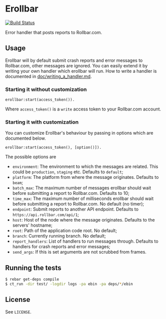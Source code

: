 # Erollbar

[![Build Status](https://travis-ci.org/omarkj/erollbar.svg?branch=master)](https://travis-ci.org/omarkj/erollbar)

Error handler that posts reports to Rollbar.com.

## Usage

Erollbar will by default submit crash reports and error messages to Rollbar.com, other messages
are ignored. You can easily extend it by writing your own handler which erollbar will run. How to
write a handler is documented in [doc/writing_a_handler.md](doc/writing_a_handler.md).

### Starting it without customization

```
erollbar:start(access_token()).
```

Where `access_token()` is a `write` access token to your Rollbar.com account.

### Starting it with customization

You can customize Erollbar's behaviour by passing in options which are documented below.

```
erollbar:start(access_token(), [option()]).
```

The possible options are

* `environment`: The environment to which the messages are related. This could be `production`, `staging`
  etc. Defaults to `default`;
* `platform`: The platform from where the message originates. Defaults to `beam`;
* `batch_max`: The maximum number of messages erollbar should wait before submitting a report to Rollbar.com.
  Defaults to 10;
* `time_max`: The maximum number of milliseconds erollbar should wait before submitting a report to Rollbar.com.
  No default (no timer);
* `endpoint`: Submit reports to another API endpoint. Defaults to `https://api.rollbar.com/api/1`;
* `host`: Host of the node where the message originates. Defaults to the servers' hostname;
* `root`: Path of the application code root. No default;
* `branch`: Currently running branch. No default;
* `report_handlers`: List of handlers to run messages through. Defaults to handlers for crash reports and error messages;
* `send_args`: If this is set arguments are not scrubbed from frames.

## Running the tests

``` bash
$ rebar get-deps compile
$ ct_run -dir test/ -logdir logs -pa ebin -pa deps/*/ebin
```

## License

See `LICENSE`.
